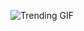 
<!-- GIF_SECTION -->
![Trending GIF](https://media1.giphy.com/media/v1.Y2lkPThiYjIxNzcyc2RwZHpubmQzZTc3NW96OHV4dDdoeXN1eDhudzIwdjFkOG00bm1qZCZlcD12MV9naWZzX3NlYXJjaCZjdD1n/Lny6Rw04nsOOc/giphy.gif)
<!-- END_GIF_SECTION -->
